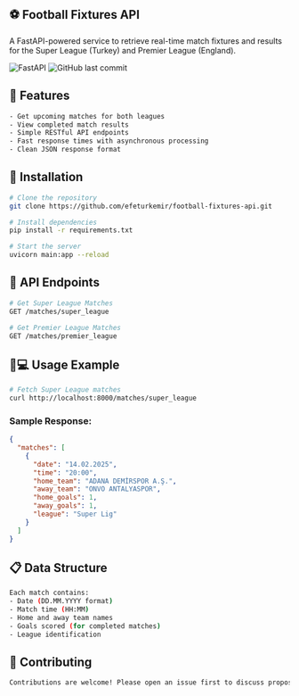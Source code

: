 ## ⚽ Football Fixtures API

A FastAPI-powered service to retrieve real-time match fixtures and results for the Super League (Turkey) and Premier League (England).

![FastAPI](https://img.shields.io/badge/FastAPI-009688?style=for-the-badge&logo=FastAPI&logoColor=white)
![GitHub last commit](https://img.shields.io/github/last-commit/efeturkemir/football-fixtures-api)

## 🌟 Features
```bash
- Get upcoming matches for both leagues
- View completed match results
- Simple RESTful API endpoints
- Fast response times with asynchronous processing
- Clean JSON response format
```

## 🚀 Installation
```bash
# Clone the repository
git clone https://github.com/efeturkemir/football-fixtures-api.git

# Install dependencies
pip install -r requirements.txt

# Start the server
uvicorn main:app --reload
```

## 📌 API Endpoints
```bash
# Get Super League Matches
GET /matches/super_league

# Get Premier League Matches
GET /matches/premier_league
```

## 🧑💻 Usage Example
```bash
# Fetch Super League matches
curl http://localhost:8000/matches/super_league
```

### Sample Response:
```json
{
  "matches": [
    {
      "date": "14.02.2025",
      "time": "20:00",
      "home_team": "ADANA DEMİRSPOR A.Ş.",
      "away_team": "ONVO ANTALYASPOR",
      "home_goals": 1,
      "away_goals": 1,
      "league": "Super Lig"
    }
  ]
}
```

## 📋 Data Structure
```bash
Each match contains:
- Date (DD.MM.YYYY format)
- Match time (HH:MM)
- Home and away team names
- Goals scored (for completed matches)
- League identification
```

## 🤝 Contributing
```bash
Contributions are welcome! Please open an issue first to discuss proposed changes.
